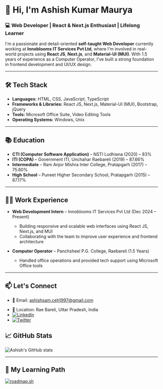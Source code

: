 # 👋 Hi, I'm Ashish Kumar Maurya

### 💻 Web Developer | React & Next.js Enthusiast | Lifelong Learner

I'm a passionate and detail-oriented **self-taught Web Developer** currently working at **Innoblooms IT Services Pvt Ltd**, where I'm involved in real-world projects using **React JS**, **Next.js**, and **Material-UI (MUI)**. With 1.5 years of experience as a Computer Operator, I've built a strong foundation in frontend development and UI/UX design.

---

## 🛠️ Tech Stack
- **Languages:** HTML, CSS, JavaScript, TypeScript
- **Frameworks & Libraries:** React JS, Next.js, Material-UI (MUI), Bootstrap, jQuery
- **Tools:** Microsoft Office Suite, Video Editing Tools
- **Operating Systems:** Windows, Unix

---

## 📚 Education
- **CTI (Computer Software Application)** – NSTI Ludhiana (2020) – 83%
- **ITI (COPA)** – Government ITI, Unchahar Raebareli (2019) – 87.66%
- **Intermediate** – Ram Anjor Mishra Inter College, Pratapgarh (2017) – 75.60%
- **High School** – Puneet Higher Secondary School, Pratapgarh (2015) – 87.17%

---

## 🧑‍💼 Work Experience
- **Web Development Intern** – Innoblooms IT Services Pvt Ltd (Dec 2024 – Present)  
  - Building responsive and scalable web interfaces using React JS, Next.js, and MUI  
  - Collaborating with the team to improve user experience and frontend architecture

- **Computer Operator** – Panchsheel P.G. College, Raebareli (1.5 Years)  
  - Handled office operations and provided tech support using Microsoft Office tools

---

## 📫 Let's Connect
- 📧 Email: ashishsam.ceh1997@gmail.com
<!---- 📱 Mobile: 7068019008 --->
- 📍 Location: Rae Bareli, Uttar Pradesh, India
- <a href="https://www.linkedin.com/in/okashish" target="_blank">
    <img src="https://img.shields.io/badge/🔗-LinkedIn-0a0a0a.svg?style=flat&logo=linkedin&logoColor=white" alt="LinkedIn" />
  </a>
- <a href="https://www.x.com/001Ashishkumar" target="_blank">
    <img src="https://img.shields.io/badge/🐦-Twitter-0a0a0a.svg?style=flat&logo=twitter&logoColor=white" alt="Twitter" />
  </a>


## 📈 GitHub Stats
![Ashish's GitHub stats](https://github-readme-stats.vercel.app/api?username=0KAshish&show_icons=true&theme=radical)

---

## 📌 My Learning Path
<!---<a href="https://roadmap.sh"><img src="https://roadmap.sh/card/wide/6779702170129741a848c473?variant=dark&roadmaps=frontend" alt="roadmap.sh"/></a>--->
[![roadmap.sh](https://roadmap.sh/card/wide/6779702170129741a848c473?variant=dark&roadmaps=computer-science%2Ccpp%2Cfrontend)](https://roadmap.sh)

<!---
0KAshish/0KAshish is a ✨ special ✨ repository because its `README.md` (this file) appears on your GitHub profile.
You can click the Preview link to take a look at your changes.
--->
